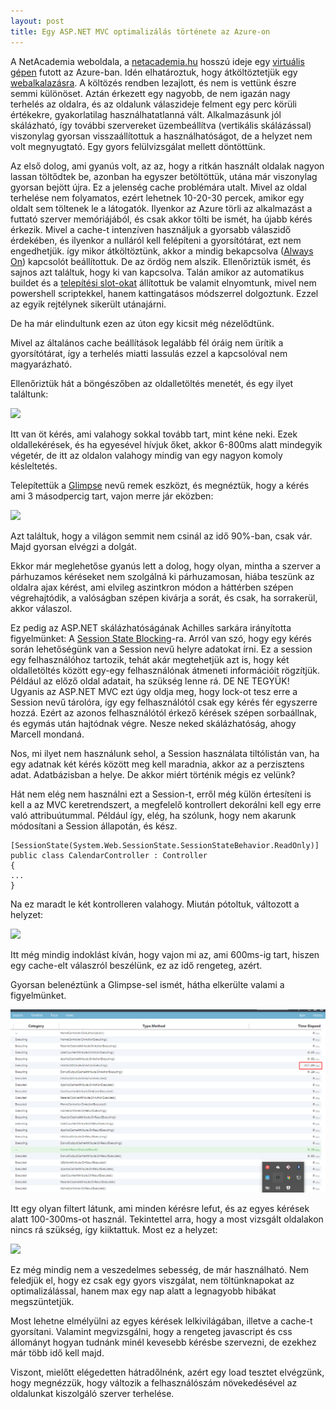 ```yaml
---
layout: post
title: Egy ASP.NET MVC optimalizálás története az Azure-on
---
```


A NetAcademia weboldala, a [netacademia.hu](http://netacademia.hu/) hosszú ideje egy [virtuális gépen](https://azure.microsoft.com/en-us/services/cloud-services/) futott az Azure-ban. Idén elhatároztuk, hogy átköltöztetjük egy [webalkalazásra](https://azure.microsoft.com/en-us/services/app-service/). A költözés rendben lezajlott, és nem is vettünk észre semmi különöset. Aztán érkezett egy nagyobb, de nem igazán nagy terhelés az oldalra, és az oldalunk válaszideje felment egy perc körüli értékekre, gyakorlatilag használhatatlanná vált. Alkalmazásunk jól skálázható, így további szervereket üzembeállítva (vertikális skálázással) viszonylag gyorsan visszaállítottuk a  használhatóságot, de a helyzet nem volt megnyugtató. Egy gyors felülvizsgálat mellett döntöttünk.

Az első dolog, ami gyanús volt, az az, hogy a ritkán használt oldalak nagyon lassan töltődtek be, azonban ha egyszer betöltöttük, utána már viszonylag gyorsan bejött újra. Ez a jelenség cache problémára utalt. Mivel az oldal terhelése nem folyamatos, ezért lehetnek 10-20-30 percek, amikor egy oldalt sem töltenek le a látogatók. Ilyenkor az Azure törli az alkalmazást a futtató szerver memóriájából, és csak akkor tölti be ismét, ha újabb kérés érkezik. Mivel a cache-t intenzíven használjuk a gyorsabb válaszidő érdekében, és ilyenkor a nulláról kell felépíteni a gyorsítótárat, ezt nem engedhetjük. így mikor átköltöztünk, akkor a mindig bekapcsolva ([Always On](http://serverfault.com/a/620791)) kapcsolót beállítottuk. De az ördög nem alszik. Ellenőriztük ismét, és sajnos azt találtuk, hogy ki van kapcsolva. Talán amikor az automatikus buildet és a [telepítési slot-okat](https://azure.microsoft.com/hu-hu/documentation/articles/web-sites-staged-publishing/) állítottuk be valamit elnyomtunk, mivel nem powershell scriptekkel, hanem kattingatásos módszerrel dolgoztunk. Ezzel az egyik rejtélynek sikerült utánajárni. 

De ha már elindultunk ezen az úton egy kicsit még nézelődtünk.

Mivel az általános cache beállítások legalább fél óráig nem ürítik a gyorsítótárat, így a terhelés miatti lassulás ezzel a kapcsolóval nem magyarázható.

Ellenőriztük hát a böngészőben az oldalletöltés menetét, és egy ilyet találtunk:

![](../images/pedellusnetworking.png?raw=true)

Itt van öt kérés, ami valahogy sokkal tovább tart, mint kéne neki. Ezek oldallekérések, és ha egyesével hívjuk őket, akkor 6-800ms alatt mindegyik végetér, de itt az oldalon valahogy mindig van egy nagyon komoly késleltetés.

Telepítettük a [Glimpse](http://www.hanselman.com/blog/IfYoureNotUsingGlimpseWithASPNETForDebuggingAndProfilingYoureMissingOut.aspx) nevű remek eszközt, és megnéztük, hogy a kérés ami 3 másodpercig tart, vajon merre jár eközben:

![](../images/pedellusnetworking3.png?raw=true)

Azt találtuk, hogy a világon semmit nem csinál az idő 90%-ban, csak vár. Majd gyorsan elvégzi a dolgát.

Ekkor már meglehetőse gyanús lett a dolog, hogy olyan, mintha a szerver a párhuzamos kéréseket nem szolgálná ki párhuzamosan, hiába teszünk az oldalra ajax kérést, ami elvileg aszintkron módon a háttérben szépen végrehajtódik, a valóságban szépen kivárja a sorát, és csak, ha sorrakerül, akkor válaszol.

Ez pedig az ASP.NET skálázhatóságának Achilles sarkára irányította figyelmünket: A [Session State Blocking](http://johnculviner.com/asp-net-concurrent-ajax-requests-and-session-state-blocking/)-ra. Arról van szó, hogy egy kérés során lehetőségünk van a Session nevű helyre adatokat írni. Ez a session egy felhasználóhoz tartozik, tehát akár megtehetjük azt is, hogy két oldalletöltés között egy-egy felhasználónak átmeneti információit rögzítjük. Például az előző oldal adatait, ha szükség lenne rá. DE NE TEGYÜK! Ugyanis az ASP.NET MVC ezt úgy oldja meg, hogy lock-ot tesz erre a Session nevű tárolóra, így egy felhasználótól csak egy kérés fér egyszerre hozzá. Ezért az azonos felhasználótól érkező kérések szépen sorbaállnak, és egymás után hajtódnak végre. Nesze neked skálázhatóság, ahogy Marcell mondaná.

Nos, mi ilyet nem használunk sehol, a Session használata tiltólistán van, ha egy adatnak két kérés között meg kell maradnia, akkor az a perzisztens adat. Adatbázisban a helye. De akkor miért történik mégis ez velünk? 

Hát nem elég nem használni ezt a Session-t, erről még külön értesíteni is kell a az MVC keretrendszert, a megfelelő kontrollert dekorálni kell egy erre való attribuútummal. Például így, elég, ha szólunk, hogy nem akarunk módosítani a Session állapotán, és kész. 

```CSharp
[SessionState(System.Web.SessionState.SessionStateBehavior.ReadOnly)]
public class CalendarController : Controller
{
...
}
```
Na ez maradt le két kontrolleren valahogy. Miután pótoltuk, változott a helyzet:

![](../images/pedellusnetworking5.png?raw=true)

Itt még mindig indoklást kíván, hogy vajon mi az, ami 600ms-ig tart, hiszen egy cache-elt válaszról beszélünk, ez az idő rengeteg, azért.

Gyorsan belenéztünk a Glimpse-sel ismét, hátha elkerülte valami a figyelmünket. 

![](../images/performancia0.png?raw=true)

Itt egy olyan filtert látunk, ami minden kérésre lefut, és az egyes kérések alatt 100-300ms-ot használ. Tekintettel arra, hogy a most vizsgált oldalakon nincs rá szükség, így kiiktattuk. Most ez a helyzet:

![](../images/pedellusnetworking6.png?raw=true)

Ez még mindig nem a veszedelmes sebesség, de már használható. Nem feledjük el, hogy ez csak egy gyors viszgálat, nem töltünknapokat az optimalizálással, hanem max egy nap alatt a legnagyobb hibákat megszüntetjük.

Most lehetne elmélyülni az egyes kérések lelkivilágában, illetve a cache-t gyorsítani. Valamint megvizsgálni, hogy a rengeteg javascript és css állományt hogyan tudnánk minél kevesebb kérésbe szervezni, de ezekhez már több idő kell majd.

Viszont, mielőtt elégedetten hátradőlnénk, azért egy load tesztet elvégzünk, hogy megnézzük, hogy változik a felhasználószám növekedésével az oldalunkat kiszolgáló szerver terhelése.








